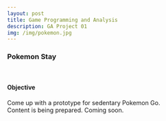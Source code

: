 ```yaml
---
layout: post
title: Game Programming and Analysis
description: GA Project 01
img: /img/pokemon.jpg
---
```

<h3>Pokemon Stay</h3>
<br/>

<h4>Objective</h4>
Come up with a prototype for sedentary Pokemon Go.

<div class="img_row">
	<img class="col three" src="{{ site.baseurl }}/img/loading.jpg" alt="" title="example image"/>
</div>
<div class="col three caption">
	Content is being prepared. Coming soon.
</div>
